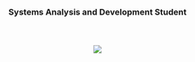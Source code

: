 <h3 align="center">Systems Analysis and Development Student</h3>
</br>
<h3 align="center">
   <a align="center" href="https://twitter.com/missmxcc" target="__blank">
      <img src="https://img.shields.io/twitter/follow/missmxcc?color=%23fcc0fb&label=Felipe&logoColor=%23ff0090&style=social" >
   </a>
</h3



